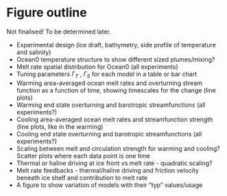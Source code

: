 # Figure outline
Not finalised! To be determined later.
- Experimental design (ice draft, bathymetry, side profile of temperature and salinity)
- Ocean0 temperature structure to show different sized plumes/mixing?
- Melt rate spatial distribution for Ocean0 (all experiments)
- Tuning parameters $\Gamma_T$ , $\Gamma_S$ for each model in a table or bar chart
- Warming area-averaged ocean melt rates and overturning stream function as a function of time, showing timescales for the change (line plots)
- Warming end state overturning and barotropic streamfunctions (all experiments?)
- Cooling area-averaged ocean melt rates and streamfunction strength (line plots, like in the warming)
- Cooling end state overturning and barotropic streamfunctions (all experiments?)
- Scaling between melt and circulation strength for warming and cooling? Scatter plots where each data point is one time
- Thermal or haline driving at ice front vs melt rate - quadratic scaling?
- Melt rate feedbacks - thermal/haline driving and friction velocity beneath ice shelf and contribution to melt rate
- A figure to show variation of models with their “typ” values/usage
